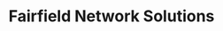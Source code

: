 ---
title: "Fairfield Network Solutions"
url: /fairfield/fairfield-network-solutions/
shop: computer
---